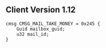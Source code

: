 ## Client Version 1.12

```rust,ignore
cmsg CMSG_MAIL_TAKE_MONEY = 0x245 {
    Guid mailbox_guid;    
    u32 mail_id;    
}

```
